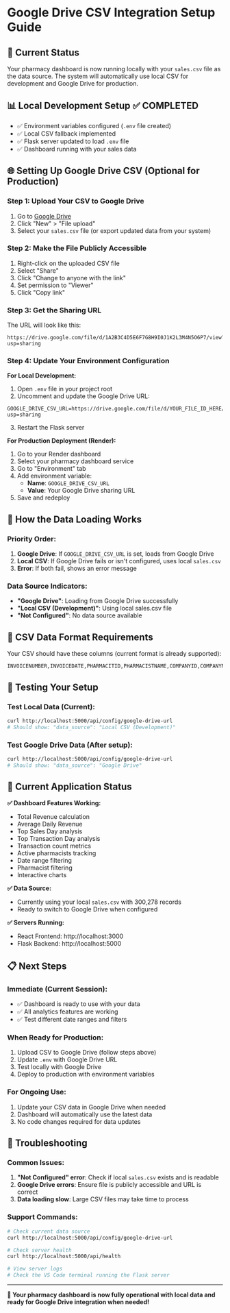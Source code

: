 # Google Drive CSV Integration Setup Guide

## 🎯 **Current Status**
Your pharmacy dashboard is now running locally with your `sales.csv` file as the data source. The system will automatically use local CSV for development and Google Drive for production.

## 📊 **Local Development Setup ✅ COMPLETED**
- ✅ Environment variables configured (`.env` file created)
- ✅ Local CSV fallback implemented
- ✅ Flask server updated to load `.env` file
- ✅ Dashboard running with your sales data

## 🌐 **Setting Up Google Drive CSV (Optional for Production)**

### Step 1: Upload Your CSV to Google Drive
1. Go to [Google Drive](https://drive.google.com)
2. Click "New" > "File upload"
3. Select your `sales.csv` file (or export updated data from your system)

### Step 2: Make the File Publicly Accessible
1. Right-click on the uploaded CSV file
2. Select "Share"
3. Click "Change to anyone with the link"
4. Set permission to "Viewer"
5. Click "Copy link"

### Step 3: Get the Sharing URL
The URL will look like this:
```
https://drive.google.com/file/d/1A2B3C4D5E6F7G8H9I0J1K2L3M4N5O6P7/view?usp=sharing
```

### Step 4: Update Your Environment Configuration

**For Local Development:**
1. Open `.env` file in your project root
2. Uncomment and update the Google Drive URL:
```env
GOOGLE_DRIVE_CSV_URL=https://drive.google.com/file/d/YOUR_FILE_ID_HERE/view?usp=sharing
```
3. Restart the Flask server

**For Production Deployment (Render):**
1. Go to your Render dashboard
2. Select your pharmacy dashboard service
3. Go to "Environment" tab
4. Add environment variable:
   - **Name**: `GOOGLE_DRIVE_CSV_URL`
   - **Value**: Your Google Drive sharing URL
5. Save and redeploy

## 🔄 **How the Data Loading Works**

### Priority Order:
1. **Google Drive**: If `GOOGLE_DRIVE_CSV_URL` is set, loads from Google Drive
2. **Local CSV**: If Google Drive fails or isn't configured, uses local `sales.csv`
3. **Error**: If both fail, shows an error message

### Data Source Indicators:
- **"Google Drive"**: Loading from Google Drive successfully
- **"Local CSV (Development)"**: Using local sales.csv file
- **"Not Configured"**: No data source available

## 📝 **CSV Data Format Requirements**

Your CSV should have these columns (current format is already supported):
```csv
INVOICENUMBER,INVOICEDATE,PHARMACITID,PHARMACISTNAME,COMPANYID,COMPANYNAME,CREDITREVENUE,CASHREVENUE,DISCOUNTAMOUNT,NETREVENUEAMOUNT,VATONCREDITREVENUE,VATONCASHREVENUE,LOCATIONID,LOCATIONNAME
```

## 🧪 **Testing Your Setup**

### Test Local Data (Current):
```bash
curl http://localhost:5000/api/config/google-drive-url
# Should show: "data_source": "Local CSV (Development)"
```

### Test Google Drive Data (After setup):
```bash
curl http://localhost:5000/api/config/google-drive-url
# Should show: "data_source": "Google Drive"
```

## 🚀 **Current Application Status**

**✅ Dashboard Features Working:**
- Total Revenue calculation
- Average Daily Revenue
- Top Sales Day analysis
- Top Transaction Day analysis
- Transaction count metrics
- Active pharmacists tracking
- Date range filtering
- Pharmacist filtering
- Interactive charts

**✅ Data Source:**
- Currently using your local `sales.csv` with 300,278 records
- Ready to switch to Google Drive when configured

**✅ Servers Running:**
- React Frontend: http://localhost:3000
- Flask Backend: http://localhost:5000

## 📋 **Next Steps**

### Immediate (Current Session):
- ✅ Dashboard is ready to use with your data
- ✅ All analytics features are working
- ✅ Test different date ranges and filters

### When Ready for Production:
1. Upload CSV to Google Drive (follow steps above)
2. Update `.env` with Google Drive URL
3. Test locally with Google Drive
4. Deploy to production with environment variables

### For Ongoing Use:
1. Update your CSV data in Google Drive when needed
2. Dashboard will automatically use the latest data
3. No code changes required for data updates

## 🛟 **Troubleshooting**

### Common Issues:
1. **"Not Configured" error**: Check if local `sales.csv` exists and is readable
2. **Google Drive errors**: Ensure file is publicly accessible and URL is correct
3. **Data loading slow**: Large CSV files may take time to process

### Support Commands:
```bash
# Check current data source
curl http://localhost:5000/api/config/google-drive-url

# Check server health
curl http://localhost:5000/api/health

# View server logs
# Check the VS Code terminal running the Flask server
```

---

**🎉 Your pharmacy dashboard is now fully operational with local data and ready for Google Drive integration when needed!**
